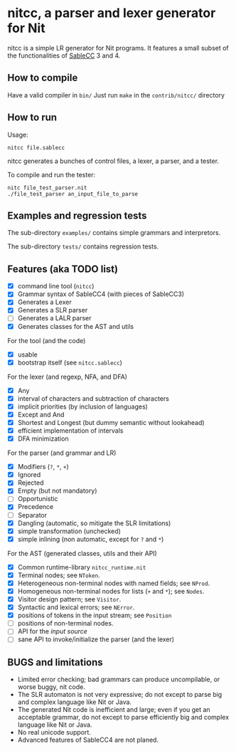 # nitcc, a parser and lexer generator for Nit

nitcc is a simple LR generator for Nit programs.
It features a small subset of the functionalities of [SableCC] 3 and 4.

  [SableCC]: http://sablecc.org

## How to compile

Have a valid compiler in `bin/`
Just run `make` in the `contrib/nitcc/` directory

## How to run

Usage:

    nitcc file.sablecc

nitcc generates a bunches of control files, a lexer, a parser, and a tester.

To compile and run the tester:

    nitc file_test_parser.nit
    ./file_test_parser an_input_file_to_parse

## Examples and regression tests

The sub-directory `examples/` contains simple grammars and interpretors.

The sub-directory `tests/` contains regression tests.

## Features (aka TODO list)

 - [x] command line tool (`nitcc`)
 - [x] Grammar syntax of SableCC4 (with pieces of SableCC3)
 - [x] Generates a Lexer
 - [x] Generates a SLR parser
 - [ ] Generates a LALR parser
 - [x] Generates classes for the AST and utils

For the tool (and the code)

 - [x] usable
 - [x] bootstrap itself (see `nitcc.sablecc`)

For the lexer (and regexp, NFA, and DFA)

 - [x] Any
 - [x] interval of characters and subtraction of characters
 - [x] implicit priorities (by inclusion of languages)
 - [x] Except and And
 - [x] Shortest and Longest (but dummy semantic without lookahead)
 - [x] efficient implementation of intervals
 - [x] DFA minimization

For the parser (and grammar and LR)

 - [x] Modifiers (`?`, `*`, `+`)
 - [x] Ignored
 - [x] Rejected
 - [x] Empty (but not mandatory)
 - [ ] Opportunistic
 - [x] Precedence
 - [ ] Separator
 - [x] Dangling (automatic, so mitigate the SLR limitations)
 - [x] simple transformation (unchecked)
 - [x] simple inlining (non automatic, except for `?` and `*`)

For the AST (generated classes, utils and their API)

 - [x] Common runtime-library `nitcc_runtime.nit`
 - [x] Terminal nodes; see `NToken`.
 - [x] Heterogeneous non-terminal nodes with named fields; see `NProd`.
 - [x] Homogeneous non-terminal nodes for lists (`+` and `*`); see `Nodes`.
 - [x] Visitor design pattern; see `Visitor`.
 - [x] Syntactic and lexical errors; see `NError`.
 - [x] positions of tokens in the input stream; see `Position`
 - [ ] positions of non-terminal nodes.
 - [ ] API for the *input source*
 - [ ] sane API to invoke/initialize the parser (and the lexer)

## BUGS and limitations

* Limited error checking; bad grammars can produce uncompilable, or worse buggy, nit code.
* The SLR automaton is not very expressive; do not except to parse big and complex language like Nit or Java.
* The generated Nit code is inefficient and large; even if you get an acceptable grammar, do not except to parse efficiently big and complex language like Nit or Java.
* No real unicode support.
* Advanced features of SableCC4 are not planed.

